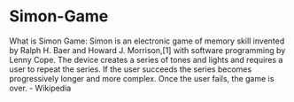# Simon-Game
What is Simon Game: Simon is an electronic game of memory skill invented by Ralph H. Baer and Howard J. Morrison,[1] with software programming by Lenny Cope. The device creates a series of tones and lights and requires a user to repeat the series. If the user succeeds the series becomes progressively longer and more complex. Once the user fails, the game is over. - Wikipedia
